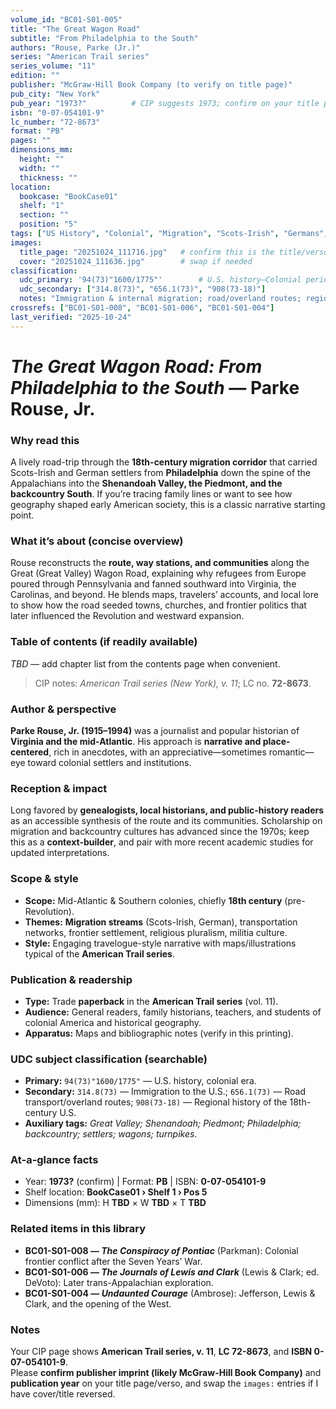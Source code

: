```yaml
---
volume_id: "BC01-S01-005"
title: "The Great Wagon Road"
subtitle: "From Philadelphia to the South"
authors: "Rouse, Parke (Jr.)"
series: "American Trail series"
series_volume: "11"
edition: ""
publisher: "McGraw-Hill Book Company (to verify on title page)"
pub_city: "New York"
pub_year: "1973?"          # CIP suggests 1973; confirm on your title page
isbn: "0-07-054101-9"
lc_number: "72-8673"
format: "PB"
pages: ""
dimensions_mm:
  height: ""
  width: ""
  thickness: ""
location:
  bookcase: "BookCase01"
  shelf: "1"
  section: ""
  position: "5"
tags: ["US History", "Colonial", "Migration", "Scots-Irish", "Germans", "Appalachia", "Transportation", "Frontier"]
images:
  title_page: "20251024_111716.jpg"   # confirm this is the title/verso image
  cover: "20251024_111636.jpg"        # swap if needed
classification:
  udc_primary: '94(73)"1600/1775"'        # U.S. history—Colonial period
  udc_secondary: ["314.8(73)", "656.1(73)", "908(73-18)"] 
  notes: "Immigration & internal migration; road/overland routes; regional history of the Mid-Atlantic & Southern backcountry."
crossrefs: ["BC01-S01-008", "BC01-S01-006", "BC01-S01-004"]
last_verified: "2025-10-24"
---
```


# *The Great Wagon Road: From Philadelphia to the South* — Parke Rouse, Jr.

### Why read this
A lively road-trip through the **18th-century migration corridor** that carried Scots-Irish and German settlers from **Philadelphia** down the spine of the Appalachians into the **Shenandoah Valley, the Piedmont, and the backcountry South**. If you’re tracing family lines or want to see how geography shaped early American society, this is a classic narrative starting point.

### What it’s about (concise overview)
Rouse reconstructs the **route, way stations, and communities** along the Great (Great Valley) Wagon Road, explaining why refugees from Europe poured through Pennsylvania and fanned southward into Virginia, the Carolinas, and beyond. He blends maps, travelers’ accounts, and local lore to show how the road seeded towns, churches, and frontier politics that later influenced the Revolution and westward expansion.

### Table of contents (if readily available)
*TBD* — add chapter list from the contents page when convenient.  
> CIP notes: *American Trail series (New York), v. 11*; LC no. **72-8673**.

### Author & perspective
**Parke Rouse, Jr. (1915–1994)** was a journalist and popular historian of **Virginia and the mid-Atlantic**. His approach is **narrative and place-centered**, rich in anecdotes, with an appreciative—sometimes romantic—eye toward colonial settlers and institutions.

### Reception & impact
Long favored by **genealogists, local historians, and public-history readers** as an accessible synthesis of the route and its communities. Scholarship on migration and backcountry cultures has advanced since the 1970s; keep this as a **context-builder**, and pair with more recent academic studies for updated interpretations.

### Scope & style
- **Scope:** Mid-Atlantic & Southern colonies, chiefly **18th century** (pre-Revolution).  
- **Themes:** **Migration streams** (Scots-Irish, German), transportation networks, frontier settlement, religious pluralism, militia culture.  
- **Style:** Engaging travelogue-style narrative with maps/illustrations typical of the **American Trail series**.

### Publication & readership
- **Type:** Trade **paperback** in the **American Trail series** (vol. 11).  
- **Audience:** General readers, family historians, teachers, and students of colonial America and historical geography.  
- **Apparatus:** Maps and bibliographic notes (verify in this printing).

### UDC subject classification (searchable)
- **Primary:** `94(73)"1600/1775"` — U.S. history, colonial era.  
- **Secondary:** `314.8(73)` — Immigration to the U.S.; `656.1(73)` — Road transport/overland routes; `908(73-18)` — Regional history of the 18th-century U.S.  
- **Auxiliary tags:** *Great Valley; Shenandoah; Piedmont; Philadelphia; backcountry; settlers; wagons; turnpikes*.

### At-a-glance facts
- Year: **1973?** (confirm) | Format: **PB** | ISBN: **0-07-054101-9**  
- Shelf location: **BookCase01 › Shelf 1 › Pos 5**  
- Dimensions (mm): H **TBD** × W **TBD** × T **TBD**

### Related items in this library
- **BC01-S01-008 — *The Conspiracy of Pontiac*** (Parkman): Colonial frontier conflict after the Seven Years’ War.  
- **BC01-S01-006 — *The Journals of Lewis and Clark*** (Lewis & Clark; ed. DeVoto): Later trans-Appalachian exploration.  
- **BC01-S01-004 — *Undaunted Courage*** (Ambrose): Jefferson, Lewis & Clark, and the opening of the West.

### Notes
Your CIP page shows **American Trail series, v. 11**, **LC 72-8673**, and **ISBN 0-07-054101-9**.  
Please **confirm publisher imprint (likely McGraw-Hill Book Company)** and **publication year** on your title page/verso, and swap the `images:` entries if I have cover/title reversed.
